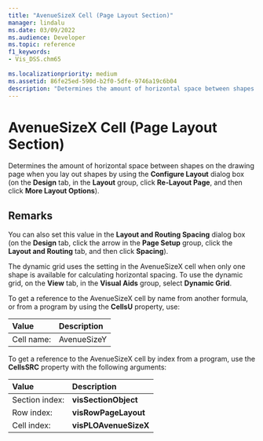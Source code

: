 ```yaml
---
title: "AvenueSizeX Cell (Page Layout Section)" 
manager: lindalu
ms.date: 03/09/2022
ms.audience: Developer
ms.topic: reference
f1_keywords:
- Vis_DSS.chm65
 
ms.localizationpriority: medium
ms.assetid: 86fe25ed-590d-b2f0-5dfe-9746a19c6b04
description: "Determines the amount of horizontal space between shapes on the drawing page when you lay out shapes by using the Configure Layout dialog box."
---
```


# AvenueSizeX Cell (Page Layout Section)

Determines the amount of horizontal space between shapes on the drawing page when you lay out shapes by using the **Configure Layout** dialog box (on the **Design** tab, in the **Layout** group, click **Re-Layout Page**, and then click **More Layout Options**).
  
## Remarks

You can also set this value in the **Layout and Routing Spacing** dialog box (on the **Design** tab, click the arrow in the **Page Setup** group, click the **Layout and Routing** tab, and then click **Spacing**).
  
The dynamic grid uses the setting in the AvenueSizeX cell when only one shape is available for calculating horizontal spacing. To use the dynamic grid, on the **View** tab, in the **Visual Aids** group, select **Dynamic Grid**.
  
To get a reference to the AvenueSizeX cell by name from another formula, or from a program by using the **CellsU** property, use:
  
|**Value**|**Description**|
|:-----|:-----|
| Cell name:  <br/> | AvenueSizeY  <br/> |

To get a reference to the AvenueSizeX cell by index from a program, use the **CellsSRC** property with the following arguments:
  
|**Value**|**Description**|
|:-----|:-----|
| Section index:  <br/> |**visSectionObject** <br/> |
| Row index:  <br/> |**visRowPageLayout** <br/> |
| Cell index:  <br/> |**visPLOAvenueSizeX** <br/> |
